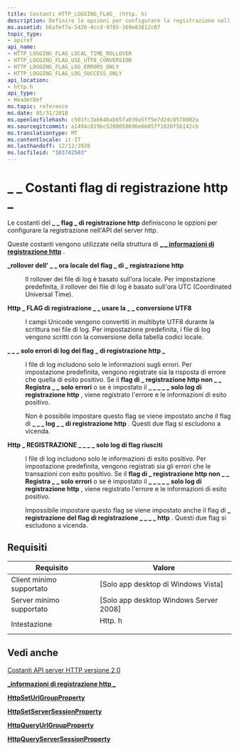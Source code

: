```yaml
---
title: Costanti HTTP_LOGGING_FLAG_ (http. h)
description: Definire le opzioni per configurare la registrazione nell'API del server HTTP.
ms.assetid: b6afef7a-5426-4ccd-9785-169e83812c07
topic_type:
- apiref
api_name:
- HTTP_LOGGING_FLAG_LOCAL_TIME_ROLLOVER
- HTTP_LOGGING_FLAG_USE_UTF8_CONVERSION
- HTTP_LOGGING_FLAG_LOG_ERRORS_ONLY
- HTTP_LOGGING_FLAG_LOG_SUCCESS_ONLY
api_location:
- http.h
api_type:
- HeaderDef
ms.topic: reference
ms.date: 05/31/2018
ms.openlocfilehash: c501fc3ab646ab65fa039a5ff5e7d2dc0578002a
ms.sourcegitcommit: a1494c819bc5200050696e66057f1020f5b142cb
ms.translationtype: MT
ms.contentlocale: it-IT
ms.lasthandoff: 12/12/2020
ms.locfileid: "103742503"
---
```

# <a name="http_logging_flag_-constants"></a>\_ \_ Costanti flag di registrazione http \_

Le costanti del **\_ \_ flag \_ di registrazione http** definiscono le opzioni per configurare la registrazione nell'API del server http.

Queste costanti vengono utilizzate nella struttura di [**\_ \_ informazioni di registrazione http**](/windows/desktop/api/Http/ns-http-http_logging_info) .

<dl> <dt>

<span id="HTTP_LOGGING_FLAG_LOCAL_TIME_ROLLOVER"></span><span id="http_logging_flag_local_time_rollover"></span>**\_rollover dell' \_ \_ ora locale del flag \_ di \_ registrazione http**
</dt> <dd> <dl> <dt>



Il rollover dei file di log è basato sull'ora locale. Per impostazione predefinita, il rollover dei file di log è basato sull'ora UTC (Coordinated Universal Time).


</dt> </dl> </dd> <dt>

<span id="_HTTP_LOGGING_FLAG_USE_UTF8_CONVERSION"></span><span id="_http_logging_flag_use_utf8_conversion"></span>**Http \_ FLAG di registrazione \_ \_ usare la \_ \_ conversione UTF8**
</dt> <dd> <dl> <dt>



I campi Unicode vengono convertiti in multibyte UTF8 durante la scrittura nei file di log. Per impostazione predefinita, i file di log vengono scritti con la conversione della tabella codici locale.


</dt> </dl> </dd> <dt>

<span id="HTTP_LOGGING_FLAG_LOG_ERRORS_ONLY"></span><span id="http_logging_flag_log_errors_only"></span>**\_ \_ \_ solo errori di log del flag \_ di registrazione http \_**
</dt> <dd> <dl> <dt>



I file di log includono solo le informazioni sugli errori. Per impostazione predefinita, vengono registrate sia la risposta di errore che quella di esito positivo. Se il **flag di \_ registrazione http non \_ \_ Registra \_ \_ solo errori** o se è impostato il **\_ \_ \_ \_ \_ solo log di registrazione http** , viene registrato l'errore e le informazioni di esito positivo.

Non è possibile impostare questo flag se viene impostato anche il flag di **\_ \_ \_ log \_ \_ di registrazione http** . Questi due flag si escludono a vicenda.


</dt> </dl> </dd> <dt>

<span id="_HTTP_LOGGING_FLAG_LOG_SUCCESS_ONLY"></span><span id="_http_logging_flag_log_success_only"></span>**Http \_ REGISTRAZIONE \_ \_ \_ \_ solo log di flag riusciti**
</dt> <dd> <dl> <dt>



I file di log includono solo le informazioni di esito positivo. Per impostazione predefinita, vengono registrati sia gli errori che le transazioni con esito positivo. Se il **flag di \_ registrazione http non \_ \_ Registra \_ \_ solo errori** o se è impostato il **\_ \_ \_ \_ \_ solo log di registrazione http** , viene registrato l'errore e le informazioni di esito positivo.

Impossibile impostare questo flag se viene impostato anche il flag di **\_ registrazione del flag di registrazione \_ \_ \_ \_ http** . Questi due flag si escludono a vicenda.


</dt> </dl> </dd> </dl>

## <a name="requirements"></a>Requisiti



| Requisito | Valore |
|-------------------------------------|-----------------------------------------------------------------------------------|
| Client minimo supportato<br/> | \[Solo app desktop di Windows Vista\]<br/>                                    |
| Server minimo supportato<br/> | \[Solo app desktop Windows Server 2008\]<br/>                              |
| Intestazione<br/>                   | <dl> <dt>Http. h</dt> </dl> |



## <a name="see-also"></a>Vedi anche

<dl> <dt>

[Costanti API server HTTP versione 2,0](http-server-api-version-2-0-constants.md)
</dt> <dt>

[**\_informazioni di registrazione http \_**](/windows/desktop/api/Http/ns-http-http_logging_info)
</dt> <dt>

[**HttpSetUrlGroupProperty**](/windows/desktop/api/Http/nf-http-httpseturlgroupproperty)
</dt> <dt>

[**HttpSetServerSessionProperty**](/windows/desktop/api/Http/nf-http-httpsetserversessionproperty)
</dt> <dt>

[**HttpQueryUrlGroupProperty**](/windows/desktop/api/Http/nf-http-httpqueryurlgroupproperty)
</dt> <dt>

[**HttpQueryServerSessionProperty**](/windows/desktop/api/Http/nf-http-httpqueryserversessionproperty)
</dt> </dl>

 

 





